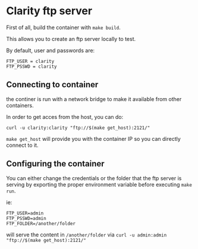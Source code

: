 # Clarity ftp server

First of all, build the container with `make build`.

This allows you to create an ftp server locally to test.

By default, user and passwords are:

```
FTP_USER = clarity
FTP_PSSWD = clarity
```

## Connecting to container

the continer is run with a network bridge to make it available from other containers.

In order to get acces from the host, you can do:

```
curl -u clarity:clarity "ftp://$(make get_host):2121/"
```

`make get_host` will provide you with the container IP so you can directly connect to it.

## Configuring the container

You can either change the credentials or the folder that the ftp server is serving by exporting the proper environment variable before executing `make run`.

ie:

```
FTP_USER=admin
FTP_PSSWD=admin
FTP_FOLDER=/another/folder
```

will serve the content in `/another/folder` via `curl -u admin:admin "ftp://$(make get_host):2121/"`
